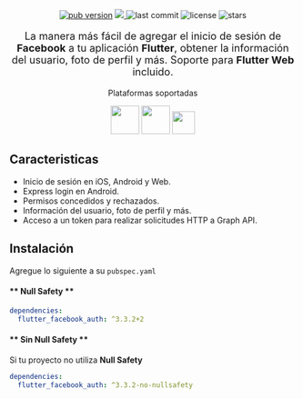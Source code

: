 <!-- ![image](https://user-images.githubusercontent.com/15864336/101827170-f5ce3180-3afd-11eb-9a60-5933a15f337b.png) -->

<p align="center">
  <a href="https://pub.dev/packages/flutter_facebook_auth"><img alt="pub version" src="https://img.shields.io/pub/v/flutter_facebook_auth?color=%2300b0ff&label=flutter_facebook_auth&style=flat-square"></a>
  <a href="https://codecov.io/gh/darwin-morocho/flutter-facebook-auth">
  <img src="https://codecov.io/gh/darwin-morocho/flutter-facebook-auth/branch/master/graph/badge.svg?token=XEXUNVP0UK"/>
  </a>
  <img alt="last commit" src="https://img.shields.io/github/last-commit/the-meedu-app/flutter-facebook-auth?color=%23ffa000&style=flat-square"/>
  <img alt="license" src="https://img.shields.io/github/license/the-meedu-app/flutter-facebook-auth?style=flat-square"/>
  <img alt="stars" src="https://img.shields.io/github/stars/the-meedu-app/flutter-facebook-auth?style=social"/>
</p>

<div style="text-align: center">
<p style="font-size:18px;">La manera más fácil de agregar el inicio de sesión de <b>Facebook</b> a tu aplicación <b>Flutter</b>, obtener la información del usuario, foto de perfil y más. Soporte para <b>Flutter Web</b> incluido.</p>
  <p>Plataformas soportadas</p>
  <div>
    <img src="/assets/android.png" width="50" />
    <img src="/assets/ios.png" width="50" />
    <img src="/assets/web.png" width="40" />
  </div>
</div>

## Caracteristicas

- Inicio de sesión en iOS, Android y Web.
- Express login en Android.
- Permisos concedidos y rechazados.
- Información del usuario, foto de perfil y más.
- Acceso a un token para realizar solicitudes HTTP a Graph API.

## Instalación

Agregue lo siguiente a su `pubspec.yaml`

<!-- tabs:start -->

#### ** Null Safety **

```yaml
dependencies:
  flutter_facebook_auth: ^3.3.2+2
```

#### ** Sin Null Safety **
Si tu proyecto no utiliza **Null Safety**

```yaml
dependencies:
  flutter_facebook_auth: ^3.3.2-no-nullsafety
```

<!-- tabs:end -->
